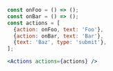 ```jsx static
const onFoo = () => ();
const onBar = () => ();
const actions = [
  {action: onFoo, text: 'Foo'},
  {action: onBar, text: 'Bar'},
  {text: 'Baz', type: 'submit'},
];
```

```jsx static
<Actions actions={actions} />
```
